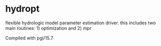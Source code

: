 # hydropt
flexible hydrologic model parameter estimation driver.  this includes two main routines: 1) optimization and 2) mpr

Compiled with pgi/15.7
